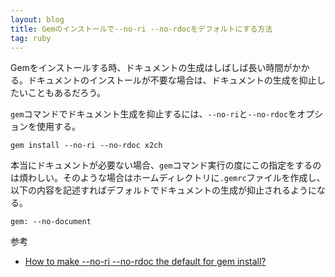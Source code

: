 ```yaml
---
layout: blog
title: Gemのインストールで--no-ri --no-rdocをデフォルトにする方法
tag: ruby
---
```




Gemをインストールする時、ドキュメントの生成はしばしば長い時間がかかる。ドキュメントのインストールが不要な場合は、ドキュメントの生成を抑止したいこともあるだろう。

`gem`コマンドでドキュメント生成を抑止するには、`--no-ri`と`--no-rdoc`をオプションを使用する。

~~~~
gem install --no-ri --no-rdoc x2ch
~~~~

本当にドキュメントが必要ない場合、`gem`コマンド実行の度にこの指定をするのは煩わしい。そのような場合はホームディレクトリに`.gemrc`ファイルを作成し、以下の内容を記述すればデフォルトでドキュメントの生成が抑止されるようになる。

~~~~
gem: --no-document
~~~~

参考

- [How to make --no-ri --no-rdoc the default for gem install?](http://stackoverflow.com/questions/1381725/how-to-make-no-ri-no-rdoc-the-default-for-gem-install)
